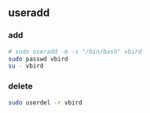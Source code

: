 ## useradd

### add
```bash
# sudo useradd -m -s "/bin/bash" vbird
sudo passwd vbird
su - vbird
```

### delete
```bash
sudo userdel -r vbird
```